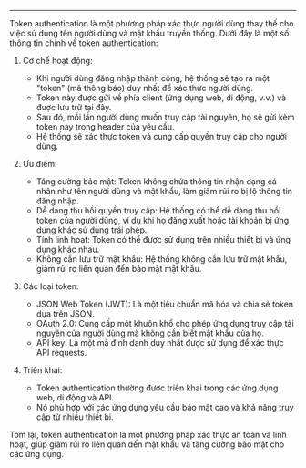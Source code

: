 
---
Token authentication là một phương pháp xác thực người dùng thay thế cho việc sử dụng tên người dùng và mật khẩu truyền thống. Dưới đây là một số thông tin chính về token authentication:

1. Cơ chế hoạt động:
    
    - Khi người dùng đăng nhập thành công, hệ thống sẽ tạo ra một "token" (mã thông báo) duy nhất để xác thực người dùng.
    - Token này được gửi về phía client (ứng dụng web, di động, v.v.) và được lưu trữ tại đây.
    - Sau đó, mỗi lần người dùng muốn truy cập tài nguyên, họ sẽ gửi kèm token này trong header của yêu cầu.
    - Hệ thống sẽ xác thực token và cung cấp quyền truy cập cho người dùng.
2. Ưu điểm:
    
    - Tăng cường bảo mật: Token không chứa thông tin nhận dạng cá nhân như tên người dùng và mật khẩu, làm giảm rủi ro bị lộ thông tin đăng nhập.
    - Dễ dàng thu hồi quyền truy cập: Hệ thống có thể dễ dàng thu hồi token của người dùng, ví dụ khi họ đăng xuất hoặc tài khoản bị ứng dụng khác sử dụng trái phép.
    - Tính linh hoạt: Token có thể được sử dụng trên nhiều thiết bị và ứng dụng khác nhau.
    - Không cần lưu trữ mật khẩu: Hệ thống không cần lưu trữ mật khẩu, giảm rủi ro liên quan đến bảo mật mật khẩu.
3. Các loại token:
    
    - JSON Web Token (JWT): Là một tiêu chuẩn mã hóa và chia sẻ token dựa trên JSON.
    - OAuth 2.0: Cung cấp một khuôn khổ cho phép ứng dụng truy cập tài nguyên của người dùng mà không cần biết mật khẩu của họ.
    - API key: Là một mã định danh duy nhất được sử dụng để xác thực API requests.
4. Triển khai:
    
    - Token authentication thường được triển khai trong các ứng dụng web, di động và API.
    - Nó phù hợp với các ứng dụng yêu cầu bảo mật cao và khả năng truy cập từ nhiều thiết bị.

Tóm lại, token authentication là một phương pháp xác thực an toàn và linh hoạt, giúp giảm rủi ro liên quan đến mật khẩu và tăng cường bảo mật cho các ứng dụng.